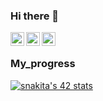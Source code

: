 ### Hi there 👋
<a href="https://t.me/f3_ilya">
  <img align="left" alt="Eric's Telegram" width="22px" src="https://cdn.jsdelivr.net/npm/simple-icons@v3/icons/telegram.svg" />
</a>
<a href="https://instagram.com/f3_ilya/">
  <img align="left" alt="Eric's Instagram" width="22px" src="https://cdn.jsdelivr.net/npm/simple-icons@v3/icons/instagram.svg" />
</a>
<a href="https://vk.com/f3_ilya/">
  <img align="left" alt="Eric's Instagram" width="22px" src="https://cdn.jsdelivr.net/npm/simple-icons@3.13.0/icons/vk.svg" />
</a>

<br />

 ### My_progress
 
 [![snakita's 42 stats](https://badge42.vercel.app/api/v2/cl35udrtm001609ibcpn6hsht/stats?cursusId=21&coalitionId=97)](https://github.com/JaeSeoKim/badge42)
 
<!--
**f3ilya/f3ilya** is a ✨ _special_ ✨ repository because its `README.md` (this file) appears on your GitHub profile.

Here are some ideas to get you started:

- 🔭 I’m currently working on ...
- 🌱 I’m currently learning ...
- 👯 I’m looking to collaborate on ...
- 🤔 I’m looking for help with ...
- 💬 Ask me about ...
- 📫 How to reach me: ...
- 😄 Pronouns: ...
- ⚡ Fun fact: ...
-->
